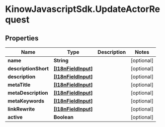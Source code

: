 # KinowJavascriptSdk.UpdateActorRequest

## Properties
Name | Type | Description | Notes
------------ | ------------- | ------------- | -------------
**name** | **String** |  | [optional] 
**descriptionShort** | [**[I18nFieldInput]**](I18nFieldInput.md) |  | [optional] 
**description** | [**[I18nFieldInput]**](I18nFieldInput.md) |  | [optional] 
**metaTitle** | [**[I18nFieldInput]**](I18nFieldInput.md) |  | [optional] 
**metaDescription** | [**[I18nFieldInput]**](I18nFieldInput.md) |  | [optional] 
**metaKeywords** | [**[I18nFieldInput]**](I18nFieldInput.md) |  | [optional] 
**linkRewrite** | [**[I18nFieldInput]**](I18nFieldInput.md) |  | [optional] 
**active** | **Boolean** |  | [optional] 


